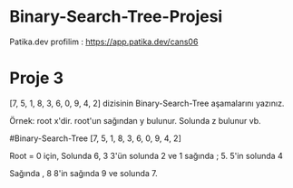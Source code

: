 # Binary-Search-Tree-Projesi
Patika.dev profilim : https://app.patika.dev/cans06

# Proje 3
[7, 5, 1, 8, 3, 6, 0, 9, 4, 2] dizisinin Binary-Search-Tree aşamalarını yazınız.

Örnek: root x'dir. root'un sağından y bulunur. Solunda z bulunur vb.

#Binary-Search-Tree
[7, 5, 1, 8, 3, 6, 0, 9, 4, 2]

Root = 0 için,
Solunda
6,
3
3'ün solunda 2 ve 1
sağında ; 5. 5'in solunda 4

Sağında ,
8
8'in sağında 9 ve solunda 7.
                
 
                    
                   
            
